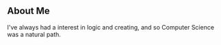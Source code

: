 ## About Me

I've always had a interest in logic and creating, and so Computer Science was a natural path.
